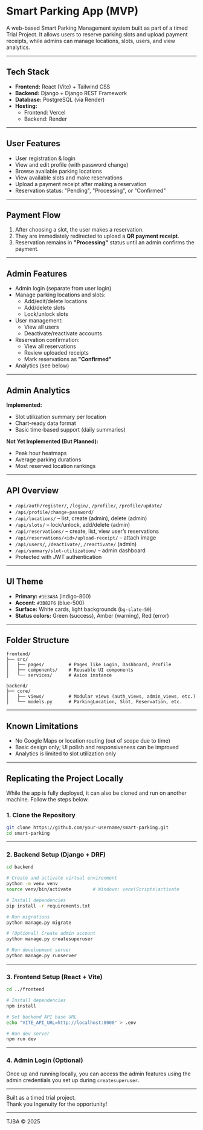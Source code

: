
# Smart Parking App (MVP)

A web-based Smart Parking Management system built as part of a timed Trial Project. It allows users to reserve parking slots and upload payment receipts, while admins can manage locations, slots, users, and view analytics.

---

## Tech Stack

- **Frontend:** React (Vite) + Tailwind CSS  
- **Backend:** Django + Django REST Framework  
- **Database:** PostgreSQL (via Render)  
- **Hosting:**  
  - Frontend: Vercel  
  - Backend: Render  

---

## User Features

- User registration & login  
- View and edit profile (with password change)  
- Browse available parking locations  
- View available slots and make reservations  
- Upload a payment receipt after making a reservation  
- Reservation status: "Pending", "Processing", or "Confirmed"  

---

## Payment Flow

1. After choosing a slot, the user makes a reservation.  
2. They are immediately redirected to upload a **QR payment receipt**.  
3. Reservation remains in **"Processing"** status until an admin confirms the payment.  

---

## Admin Features

- Admin login (separate from user login)  
- Manage parking locations and slots:  
  - Add/edit/delete locations  
  - Add/delete slots  
  - Lock/unlock slots  
- User management:  
  - View all users  
  - Deactivate/reactivate accounts  
- Reservation confirmation:  
  - View all reservations  
  - Review uploaded receipts  
  - Mark reservations as **"Confirmed"**  
- Analytics (see below)  

---

## Admin Analytics

**Implemented:**
- Slot utilization summary per location  
- Chart-ready data format  
- Basic time-based support (daily summaries)

**Not Yet Implemented (But Planned):**
- Peak hour heatmaps  
- Average parking durations  
- Most reserved location rankings  

---

## API Overview

- `/api/auth/register/`, `/login/`, `/profile/`, `/profile/update/`  
- `/api/profile/change-password/`  
- `/api/locations/` – list, create (admin), delete (admin)  
- `/api/slots/` – lock/unlock, add/delete (admin)  
- `/api/reservations/` – create, list, view user’s reservations  
- `/api/reservations/<id>/upload-receipt/` – attach image  
- `/api/users/`, `/deactivate/`, `/reactivate/` (admin)  
- `/api/summary/slot-utilization/` – admin dashboard  
- Protected with JWT authentication  

---

## UI Theme

- **Primary:** `#1E3A8A` (indigo-800)  
- **Accent:** `#3B82F6` (blue-500)  
- **Surface:** White cards, light backgrounds (`bg-slate-50`)  
- **Status colors:** Green (success), Amber (warning), Red (error)  

---

## Folder Structure

```
frontend/
├── src/
│   ├── pages/         # Pages like Login, Dashboard, Profile
│   ├── components/    # Reusable UI components
│   └── services/      # Axios instance

backend/
├── core/
│   ├── views/         # Modular views (auth_views, admin_views, etc.)
│   └── models.py      # ParkingLocation, Slot, Reservation, etc.
```

---

## Known Limitations

- No Google Maps or location routing (out of scope due to time)  
- Basic design only; UI polish and responsiveness can be improved  
- Analytics is limited to slot utilization only  

---

## Replicating the Project Locally

While the app is fully deployed, it can also be cloned and run on another machine. Follow the steps below.

### 1. Clone the Repository

```bash
git clone https://github.com/your-username/smart-parking.git
cd smart-parking
```

---

### 2. Backend Setup (Django + DRF)

```bash
cd backend

# Create and activate virtual environment
python -m venv venv
source venv/bin/activate        # Windows: venv\Scripts\activate

# Install dependencies
pip install -r requirements.txt

# Run migrations
python manage.py migrate

# (Optional) Create admin account
python manage.py createsuperuser

# Run development server
python manage.py runserver
```

---

### 3. Frontend Setup (React + Vite)

```bash
cd ../frontend

# Install dependencies
npm install

# Set backend API base URL
echo "VITE_API_URL=http://localhost:8000" > .env

# Run dev server
npm run dev
```

---

### 4. Admin Login (Optional)

Once up and running locally, you can access the admin features using the admin credentials you set up during `createsuperuser`.

---

Built as a timed trial project.  
Thank you Ingenuity for the opportunity!

---

TJBA © 2025
